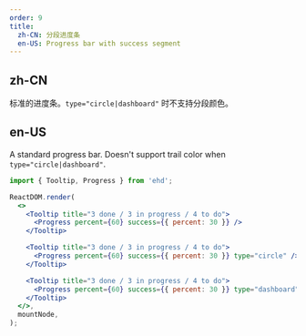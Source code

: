 ```yaml
---
order: 9
title:
  zh-CN: 分段进度条
  en-US: Progress bar with success segment
---
```


## zh-CN

标准的进度条。`type="circle|dashboard"` 时不支持分段颜色。

## en-US

A standard progress bar. Doesn't support trail color when `type="circle|dashboard"`.

```jsx
import { Tooltip, Progress } from 'ehd';

ReactDOM.render(
  <>
    <Tooltip title="3 done / 3 in progress / 4 to do">
      <Progress percent={60} success={{ percent: 30 }} />
    </Tooltip>

    <Tooltip title="3 done / 3 in progress / 4 to do">
      <Progress percent={60} success={{ percent: 30 }} type="circle" />
    </Tooltip>

    <Tooltip title="3 done / 3 in progress / 4 to do">
      <Progress percent={60} success={{ percent: 30 }} type="dashboard" />
    </Tooltip>
  </>,
  mountNode,
);
```
